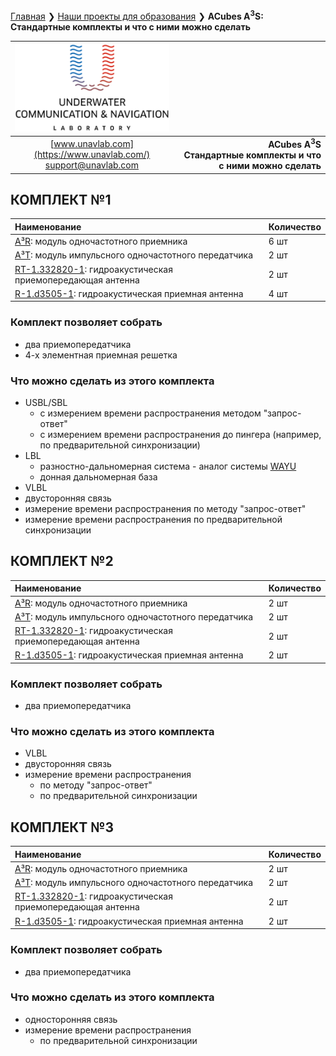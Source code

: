 [Главная](/README_RU) ❯ [Наши проекты для образования](/educational_projects_ru) ❯ **ACubes A<sup>3</sup>S: Стандартные комплекты и что с ними можно сделать**

<div style="page-break-after: always;"></div>

| ![logo](/documentation/sm_logo.png) |  |
| :---: | ---: |
| [www.unavlab.com](https://www.unavlab.com/) <br/> [support@unavlab.com](mailto:support@unavlab.com) | **ACubes A<sup>3</sup>S <br/> Стандартные комплекты и что с ними можно сделать** |


## КОМПЛЕКТ №1

| Наименование | Количество |
| :--- | :--- |
| [A³R](A3R_Datasheet_ru.md): модуль одночастотного приемника  | 6 шт |
| [A³T](A3T_Datasheet_ru.md): модуль импульсного одночастотного передатчика  | 2 шт |
| [RT-1.332820-1](https://docs.unavlab.com/documentation/RU/Transducers/RT_1_332820_1_Specification_ru.html): гидроакустическая приемопередающая антенна | 2 шт |
| [R-1.d3505-1](/documentation/RU/Transducers/R_1.d3505_1_Specification_ru): гидроакустическая приемная антенна | 4 шт |

### Комплект позволяет собрать
- два приемопередатчика
- 4-х элементная приемная решетка

### Что можно сделать из этого комплекта
- USBL/SBL
  - с измерением времени распространения методом "запрос-ответ"
  - с измерением времени распространения до пингера (например, по предварительной синхронизации)
- LBL
  - разностно-дальномерная система - аналог системы [WAYU]()
  - донная дальномерная база
- VLBL 
- двусторонняя связь
- измерение времени распространения по методу "запрос-ответ"
- измерение времени распространения по предварительной синхронизации

## КОМПЛЕКТ №2

| Наименование | Количество |
| :--- | :--- |
| [A³R](A3R_Datasheet_ru.md): модуль одночастотного приемника  | 2 шт |
| [A³T](A3T_Datasheet_ru.md): модуль импульсного одночастотного передатчика  | 2 шт |
| [RT-1.332820-1](https://docs.unavlab.com/documentation/RU/Transducers/RT_1_332820_1_Specification_ru.html): гидроакустическая приемопередающая антенна | 2 шт |
| [R-1.d3505-1](/documentation/RU/Transducers/R_1.d3505_1_Specification_ru): гидроакустическая приемная антенна | 2 шт |

### Комплект позволяет собрать
- два приемопередатчика

### Что можно сделать из этого комплекта
- VLBL
- двусторонняя связь
- измерение времени распространения
  - по методу "запрос-ответ"
  - по предварительной синхронизации

## КОМПЛЕКТ №3

| Наименование | Количество |
| :--- | :--- |
| [A³R](A3R_Datasheet_ru.md): модуль одночастотного приемника  | 2 шт |
| [A³T](A3T_Datasheet_ru.md): модуль импульсного одночастотного передатчика  | 2 шт |
| [RT-1.332820-1](https://docs.unavlab.com/documentation/RU/Transducers/RT_1_332820_1_Specification_ru.html): гидроакустическая приемопередающая антенна | 2 шт |
| [R-1.d3505-1](/documentation/RU/Transducers/R_1.d3505_1_Specification_ru): гидроакустическая приемная антенна | 2 шт |

### Комплект позволяет собрать
- два приемопередатчика

### Что можно сделать из этого комплекта
- односторонняя связь
- измерение времени распространения 
  - по предварительной синхронизации


<div style="page-break-after: always;"></div>
